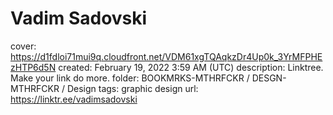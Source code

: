# Vadim Sadovski

cover: https://d1fdloi71mui9q.cloudfront.net/VDM61xgTQAqkzDr4Up0k_3YrMFPHEzHTP6d5N
created: February 19, 2022 3:59 AM (UTC)
description: Linktree. Make your link do more.
folder: BOOKMRKS-MTHRFCKR / DESGN-MTHRFCKR / Design
tags: graphic design
url: https://linktr.ee/vadimsadovski